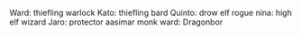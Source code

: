 Ward: thiefling warlock
Kato: thiefling bard
Quinto: drow elf rogue
nina: high elf wizard
Jaro: protector aasimar monk
ward: Dragonbor